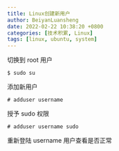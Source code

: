 ```yaml
---
title: Linux创建新用户
author: BeiyanLuansheng
date: 2022-02-22 10:38:20 +0800
categories: [技术积累, Linux]
tags: [linux, ubuntu, system]
---
```


切换到 root 用户

```
$ sudo su
```

添加新用户

```
# adduser username
```

授予 sudo 权限

```
# adduser username sudo
```

重新登陆 username 用户查看是否正常